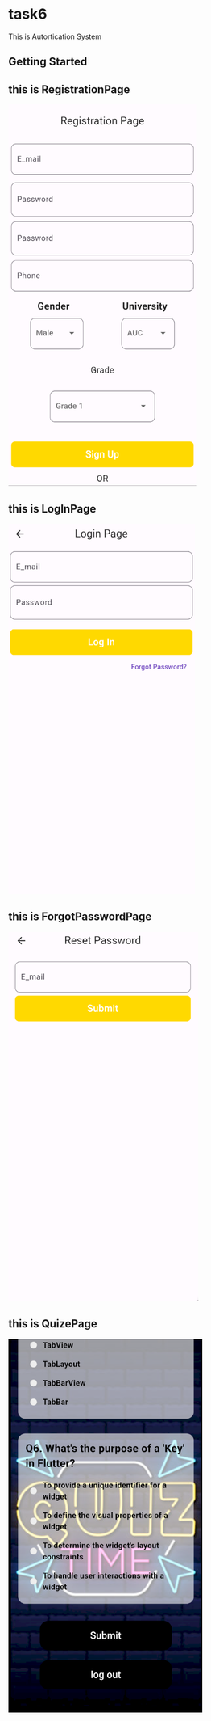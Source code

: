 # task6

This is Autortication System

## Getting Started

## this is RegistrationPage

![Project Logo](assets/ProjectImages/RegistrationPage.png)

## this is LogInPage

![Project Logo](assets/ProjectImages/LogInPage.png)

## this is ForgotPasswordPage

![Project Logo](assets/ProjectImages/ForgotPasswordPage.png)

## this is QuizePage

![Project Logo](assets/ProjectImages/QuizPage.png)
